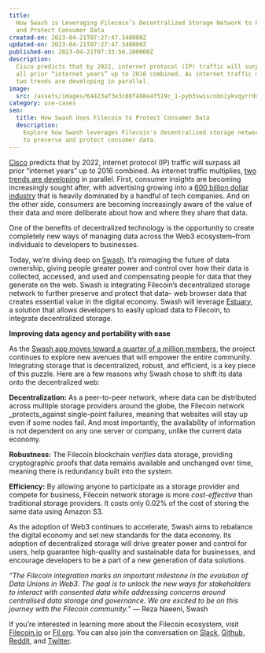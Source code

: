```yaml
---
title:
  How Swash is Leveraging Filecoin’s Decentralized Storage Network to Preserve
  and Protect Consumer Data
created-on: 2023-04-21T07:27:47.348000Z
updated-on: 2023-04-21T07:27:47.348000Z
published-on: 2023-04-21T07:33:56.200000Z
description:
  Cisco predicts that by 2022, internet protocol (IP) traffic will surpass
  all prior “internet years” up to 2016 combined. As internet traffic multiplies,
  two trends are developing in parallel.
image:
  src: /assets/images/64423af3e3c08f488e4f519c_1-pyb3swiscnbniykvqyrrdq.png
category: use-cases
seo:
  title: How Swash Uses Filecoin to Protect Consumer Data
  description:
    Explore how Swash leverages Filecoin's decentralized storage network
    to preserve and protect consumer data.
---
```


[Cisco](https://www.networkworld.com/article/3323063/cisco-predicts-nearly-5-zettabytes-of-ip-traffic-per-year-by-2022.html) predicts that by 2022, internet protocol (IP) traffic will surpass all prior “internet years” up to 2016 combined. As internet traffic multiplies, [two trends are developing](https://www.mckinsey.com/business-functions/risk-and-resilience/our-insights/the-consumer-data-opportunity-and-the-privacy-imperative) in parallel. First, consumer insights are becoming increasingly sought after, with advertising growing into a [600 billion dollar industry](https://www.independent.co.uk/news/business/comment/facebook-apple-netflix-amazon-google-tech-stocks-marketing-consumer-data-a8999016.html) that is heavily dominated by a handful of tech companies. And on the other side, consumers are becoming increasingly aware of the value of their data and more deliberate about how and where they share that data.

One of the benefits of decentralized technology is the opportunity to create completely new ways of managing data across the Web3 ecosystem–from individuals to developers to businesses.

Today, we’re diving deep on [Swash](https://swashapp.io/). It’s reimaging the future of data ownership, giving people greater power and control over how their data is collected, accessed, and used and compensating people for data that they generate on the web. Swash is integrating Filecoin’s decentralized storage network to further preserve and protect that data– web browser data that creates essential value in the digital economy. Swash will leverage [Estuary](https://estuary.tech/), a solution that allows developers to easily upload data to Filecoin, to integrate decentralized storage.

**Improving data agency and portability with ease**

As the [Swash app moves toward a quarter of a million members](https://swashapp.io/apps/extension), the project continues to explore new avenues that will empower the entire community. Integrating storage that is decentralized, robust, and efficient, is a key piece of this puzzle. Here are a few reasons why Swash chose to shift its data onto the decentralized web:

**Decentralization:** As a peer-to-peer network, where data can be distributed across multiple storage providers around the globe, the Filecoin network \_protects_against single-point failures, meaning that websites will stay up even if some nodes fail. And most importantly, the availability of information is not dependent on any one server or company, unlike the current data economy.

**Robustness:** The Filecoin blockchain _verifies_ data storage, providing cryptographic proofs that data remains available and unchanged over time, meaning there is redundancy built into the system.

**Efficiency:** By allowing anyone to participate as a storage provider and compete for business, Filecoin network storage is more _cost-effective_ than traditional storage providers. It costs only 0.02% of the cost of storing the same data using Amazon S3.

As the adoption of Web3 continues to accelerate, Swash aims to rebalance the digital economy and set new standards for the data economy. Its adoption of decentralized storage will drive greater power and control for users, help guarantee high-quality and sustainable data for businesses, and encourage developers to be a part of a new generation of data solutions.

_“The Filecoin integration marks an important milestone in the evolution of Data Unions in Web3. The goal is to unlock the new ways for stakeholders to interact with consented data while addressing concerns around centralised data storage and governance. We are excited to be on this journey with the Filecoin community.”_ — Reza Naeeni, Swash

If you’re interested in learning more about the Filecoin ecosystem, visit [Filecoin.io](https://filecoin.io/) or [Fil.org](https://fil.org/). You can also join the conversation on [Slack](http://filecoinproject.slack.com/), [Github](https://github.com/filecoin-project), [Reddit](https://www.reddit.com/r/filecoin/), and [Twitter](https://twitter.com/Filecoin).
